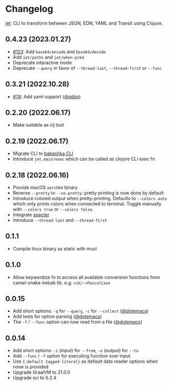 # Changelog

[jet](https://github.com/borkdude/jet): CLI to transform between JSON, EDN, YAML and Transit using Clojure.

## 0.4.23 (2023.01.27)

- [#123](https://github.com/borkdude/jet/issues/123): Add `base64/encode` and `base64/decode`
- Add `jet/paths` and `jet/when-pred`
- Deprecate interactive mode
- Deprecate `--query` in favor of `--thread-last`, `--thread-first` or `--func`

## 0.3.21 (2022.10.28)

- [#74](https://github.com/borkdude/jet/issues/74): Add yaml support ([@qdzo](https://github.com/qdzo))

## 0.2.20 (2022.06.17)

- Make suitable as clj tool

## 0.2.19 (2022.06.17)

- Migrate CLI to [babashka CLI](https://github.com/babashka/cli)
- Introduce `jet.main/exec` which can be called as clojure CLI exec fn

## 0.2.18 (2022.06.16)

- Provide macOS `aarch64` binary
- Reverse `--pretty` to `--no-pretty`: pretty printing is now done by default
- Introduce colored output when pretty-printing. Defaults to `--colors auto`
  which only prints colors when connected to terminal. Toggle manually with
  `--colors true` or `--colors false`.
- Integrate [specter](https://github.com/redplanetlabs/specter)
- Introduce `--thread-last` and `--thread-first`

## 0.1.1

- Compile linux binary as static with musl

## 0.1.0

- Allow keywordize fn to access all available conversion functions from camel-snake-kebab lib. e.g. `csk/->PascalCase`

## 0.0.15

- Add short options: `-q` for `--query`, `-c` for `--collect` ([@dotemacs](https://github.com/dotemacs))
- Add tests for option parsing ([@dotemacs](https://github.com/dotemacs))
- The `-f` / `--func` option can now read from a file ([@dotemacs](https://github.com/dotemacs))

## 0.0.14

- Add short options: `-i` (input) for `--from`, `-o` (output) for `--to`
- Add `--func` / `-f` option for executing function over input
- Use `{:default tagged-literal}` as default data reader options when none is provided
- Upgrade GraalVM to 21.0.0
- Upgrade sci to 0.2.4

